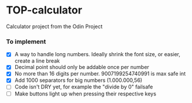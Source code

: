 # TOP-calculator

Calculator project from the Odin Project

### To implement

- [x] A way to handle long numbers. Ideally shrink the font size, or easier, create a line break
- [x] Decimal point should only be addable once per number
- [x] No more than 16 digits per number. 9007199254740991 is max safe int
- [x] Add 1000 separators for big numbers (1.000.000,56)
- [ ] Code isn't DRY yet, for example the "divide by 0" failsafe
- [ ] Make buttons light up when pressing their respective keys
